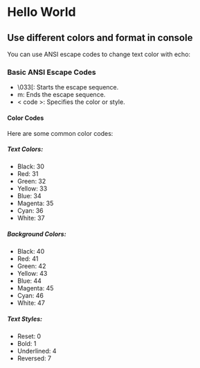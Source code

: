 # Hello World 
## Use different colors and format in console
You can use ANSI escape codes to change text color with echo:
### Basic ANSI Escape Codes
- \033[: Starts the escape sequence.
- m: Ends the escape sequence.
- < code >: Specifies the color or style.
#### Color Codes
Here are some common color codes:
##### Text Colors:
- Black: 30
- Red: 31
- Green: 32
- Yellow: 33
- Blue: 34
- Magenta: 35
- Cyan: 36
- White: 37
##### Background Colors:
- Black: 40
- Red: 41
- Green: 42
- Yellow: 43
- Blue: 44
- Magenta: 45
- Cyan: 46
- White: 47
##### Text Styles:
- Reset: 0
- Bold: 1
- Underlined: 4
- Reversed: 7